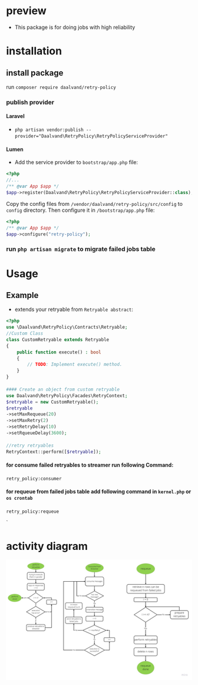 # preview
* This package is for doing jobs with high reliability
# installation
## install package
run `composer require daalvand/retry-policy`

### publish provider

#### Laravel
* `php artisan vendor:publish --provider="Daalvand\RetryPolicy\RetryPolicyServiceProvider"`

#### Lumen
* Add the service provider to `bootstrap/app.php` file:
```php
<?php
//...
/** @var App $app */
$app->register(Daalvand\RetryPolicy\RetryPolicyServiceProvider::class);
```

Copy the config files from `/vendor/daalvand/retry-policy/src/config` to `config` directory. Then configure it in  `/bootstrap/app.php`
file:
```php
<?php
/** @var App $app */
$app->configure("retry-policy");
```
### run `php artisan migrate` to migrate failed jobs table

# Usage

## Example
* extends your retryable from `Retryable abstract`:
```php
<?php
use \Daalvand\RetryPolicy\Contracts\Retryable;
//Custom Class
class CustomRetryable extends Retryable
{
    public function execute() : bool
    {
        // TODO: Implement execute() method.
    }
}

#### Create an object from custom retryable
use Daalvand\RetryPolicy\Facades\RetryContext;
$retryable = new CustomRetryable();
$retryable
->setMaxRequeue(20)
->setMaxRetry(2)
->setRetryDelay(10)
->setRqueueDelay(3600);

//retry retryables
RetryContext::perform([$retryable]);
```
#### for consume failed retryables to streamer run following Command:

`retry_policy:consumer`

#### for requeue from failed jobs table add following command in `kernel.php` or `os crontab`

`retry_policy:requeue`

`

# activity diagram 

![alt Activity Diagram](statics/activity-diagram.jpg "Activity Diagram")



